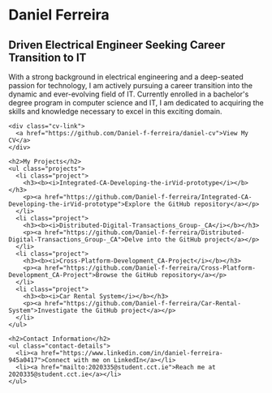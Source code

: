 <div class="professional-profile">
  <div class="profile-header">
    <h1>Daniel Ferreira</h1>
    <h2>Driven Electrical Engineer Seeking Career Transition to IT</h2>
  </div>

  <div class="profile-content">
    <p>With a strong background in electrical engineering and a deep-seated passion for technology, I am actively pursuing a career transition into the dynamic and ever-evolving field of IT. Currently enrolled in a bachelor's degree program in computer science and IT, I am dedicated to acquiring the skills and knowledge necessary to excel in this exciting domain.</p>

    <div class="cv-link">
      <a href="https://github.com/Daniel-f-ferreira/daniel-cv">View My CV</a>
    </div>

    <h2>My Projects</h2>
    <ul class="projects">
      <li class="project">
        <h3><b><i>Integrated-CA-Developing-the-irVid-prototype</i></b></h3>
        <p><a href="https://github.com/Daniel-f-ferreira/Integrated-CA-Developing-the-irVid-prototype">Explore the GitHub repository</a></p>
      </li>
      <li class="project">
        <h3><b><i>Distributed-Digital-Transactions_Group-_CA</i></b></h3>
        <p><a href="https://github.com/Daniel-f-ferreira/Distributed-Digital-Transactions_Group-_CA">Delve into the GitHub project</a></p>
      </li>
      <li class="project">
        <h3><b><i>Cross-Platform-Development_CA-Project</i></b></h3>
        <p><a href="https://github.com/Daniel-f-ferreira/Cross-Platform-Development_CA-Project">Browse the GitHub repository</a></p>
      </li>
      <li class="project">
        <h3><b><i>Car Rental System</i></b></h3>
        <p><a href="https://github.com/Daniel-f-ferreira/Car-Rental-System">Investigate the GitHub project</a></p>
      </li>
    </ul>

    <h2>Contact Information</h2>
    <ul class="contact-details">
      <li><a href="https://www.linkedin.com/in/daniel-ferreira-945a0417">Connect with me on LinkedIn</a></li>
      <li><a href="mailto:2020335@student.cct.ie">Reach me at 2020335@student.cct.ie</a></li>
    </ul>
  </div>
</div>
